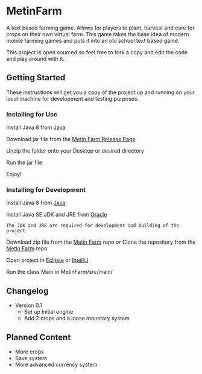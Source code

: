 # MetinFarm
A text based farming game. Allows for players to plant, harvest and care for crops on their own virtual farm. This game takes the base idea of modern mobile farming games and puts it into an old school text based game.

This project is open sourced so feel free to fork a copy and edit the code and play around with it.

## Getting Started

These instructions will get you a copy of the project up and running on your local machine for development and testing purposes. 

### Installing for Use

Install Java 8 from <a href="https://java.com/en/download/">Java</a>

Download jar file from the <a href="https://github.com/CThompson01/MetinFarm/releases">Metin Farm Release Page</a>

Unzip the folder onto your Desktop or desired directory

Run the jar file

Enjoy!

### Installing for Development

Install Java 8 from <a href="https://java.com/en/download/">Java</a>

Install Java SE JDK and JRE from <a href="http://www.oracle.com/technetwork/java/javase/downloads/index.html">Oracle</a>
```
The JDK and JRE are required for development and building of the project
```

Download zip file from the <a href="https://github.com/CThompson01/MetinFarm">Metin Farm</a> repo 
*or* 
Clone the repository from the <a href="https://github.com/CThompson01/MetinFarm">Metin Farm</a> repo

Open project in <a href="https://www.eclipse.org/downloads/">Eclipse</a> or <a href="https://www.jetbrains.com/idea/download/">IntelliJ</a>

Run the class Main in MetinFarm/src/main/

## Changelog
* Version 0.1
  - Set up initial engine
  - Add 2 crops and a loose monetary system
  
## Planned Content
 * More crops
 * Save system
 * More advanced currency system
